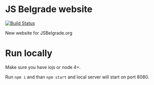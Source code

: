 # JS Belgrade website

[![Build Status](https://semaphoreci.com/api/v1/projects/08ef7fe0-254f-4121-b1f8-2d83ec6cc5e9/538747/badge.svg)](https://semaphoreci.com/feroc1ty/website-2)

New website for JSBelgrade.org

# Run locally

Make sure you have iojs or node 4+.

Run `npm i` and than `npm start` and local server will start on port 8080.
